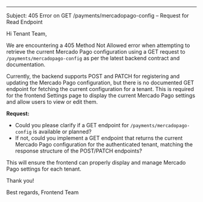 ---

Subject: 405 Error on GET /payments/mercadopago-config – Request for Read Endpoint

Hi Tenant Team,

We are encountering a 405 Method Not Allowed error when attempting to retrieve the current Mercado Pago configuration using a GET request to `/payments/mercadopago-config` as per the latest backend contract and documentation. 

Currently, the backend supports POST and PATCH for registering and updating the Mercado Pago configuration, but there is no documented GET endpoint for fetching the current configuration for a tenant. This is required for the frontend Settings page to display the current Mercado Pago settings and allow users to view or edit them.

**Request:**
- Could you please clarify if a GET endpoint for `/payments/mercadopago-config` is available or planned?
- If not, could you implement a GET endpoint that returns the current Mercado Pago configuration for the authenticated tenant, matching the response structure of the POST/PATCH endpoints?

This will ensure the frontend can properly display and manage Mercado Pago settings for each tenant.

Thank you!

Best regards,
Frontend Team
